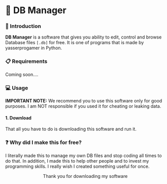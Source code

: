 # 💾 DB Manager

### 📕 Introduction

**DB Manager** is a software that gives you ability to edit, control and browse Database files `[.db]` for free. It is one of programs that is made by yasserprogamer in Python.

### 📋 Requirements

Coming soon....

### 💻 Usage

**IMPORTANT NOTE:** We recommend you to use this software only for good purposes. I am NOT responsible if you used it for cheating or leaking data.

#### 1. Download

That all you have to do is downloading this software and run it.

### ❓ Why did I make this for free?

I literally made this to manage my own DB files and stop coding all times to do that. In addition, I made this to help other people and to invest my programming skills. I really wish I created something useful for once. 



<div align="center">
Thank you for downloading my software
</div>